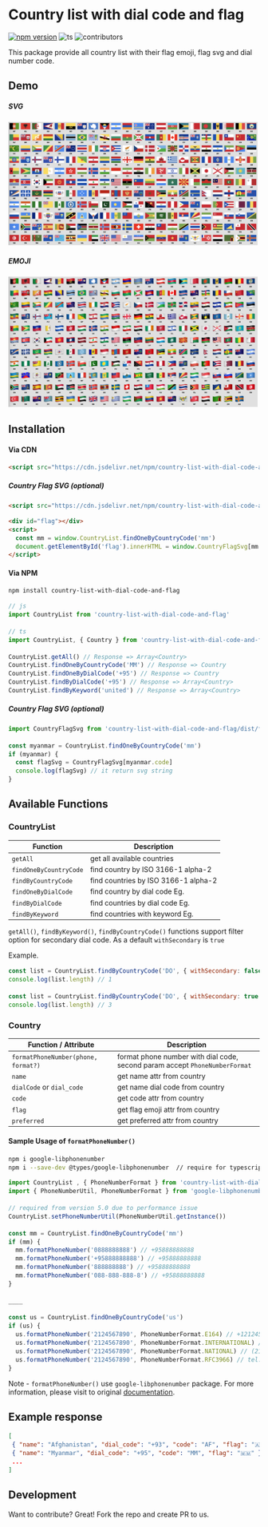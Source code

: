 # Country list with dial code and flag

[![npm version](https://badge.fury.io/js/country-list-with-dial-code-and-flag.svg)](https://badge.fury.io/js/country-list-with-dial-code-and-flag) ![ts](https://badgen.net/badge/Built%20With/TypeScript/blue) ![contributors](https://badgen.net/github/contributors/necessarylion/country-list-with-dial-code-and-flag)

This package provide all country list with their flag emoji, flag svg and dial number code.

## Demo

##### SVG

<img width="500" src="https://raw.githubusercontent.com/necessarylion/country-list-with-dial-code-and-flag/master/demo/svg.png" />

##### EMOJI

<img width="500" src="https://raw.githubusercontent.com/necessarylion/country-list-with-dial-code-and-flag/master/demo/emoji.png" />

## Installation

#### Via CDN

```html
<script src="https://cdn.jsdelivr.net/npm/country-list-with-dial-code-and-flag/dist/main.js"></script>
```

##### Country Flag SVG (optional)

```html
<script src="https://cdn.jsdelivr.net/npm/country-list-with-dial-code-and-flag/dist/country-flag-svg.js"></script>
```

```html
<div id="flag"></div>
<script>
  const mm = window.CountryList.findOneByCountryCode('mm')
  document.getElementById('flag').innerHTML = window.CountryFlagSvg[mm.code]
</script>
```

#### Via NPM

```sh
npm install country-list-with-dial-code-and-flag
```

```js
// js
import CountryList from 'country-list-with-dial-code-and-flag'

// ts
import CountryList, { Country } from 'country-list-with-dial-code-and-flag'

CountryList.getAll() // Response => Array<Country>
CountryList.findOneByCountryCode('MM') // Response => Country
CountryList.findOneByDialCode('+95') // Response => Country
CountryList.findByDialCode('+95') // Response => Array<Country>
CountryList.findByKeyword('united') // Response => Array<Country>
```

##### Country Flag SVG (optional)

```js
import CountryFlagSvg from 'country-list-with-dial-code-and-flag/dist/flag-svg'

const myanmar = CountryList.findOneByCountryCode('mm')
if (myanmar) {
  const flagSvg = CountryFlagSvg[myanmar.code]
  console.log(flagSvg) // it return svg string
}
```

## Available Functions

### CountryList

| Function               | Description                          |
| ---------------------- | ------------------------------------ |
| `getAll`               | get all available countries          |
| `findOneByCountryCode` | find country by ISO 3166-1 alpha-2   |
| `findByCountryCode`    | find countries by ISO 3166-1 alpha-2 |
| `findOneByDialCode`    | find country by dial code Eg.        |
| `findByDialCode`       | find countries by dial code Eg.      |
| `findByKeyword`        | find countries with keyword Eg.      |

`getAll()`, `findByKeyword()`, `findByCountryCode()` functions support filter option for secondary dial code.
As a default `withSecondary` is `true`

Example.

```js
const list = CountryList.findByCountryCode('DO', { withSecondary: false })
console.log(list.length) // 1

const list = CountryList.findByCountryCode('DO', { withSecondary: true })
console.log(list.length) // 3
```

### Country

| Function / Attribute                | Description                                                                 |
| ----------------------------------- | --------------------------------------------------------------------------- |
| `formatPhoneNumber(phone, format?)` | format phone number with dial code, second param accept `PhoneNumberFormat` |
| `name`                              | get name attr from country                                                  |
| `dialCode` or `dial_code`           | get name dial code from country                                             |
| `code`                              | get code attr from country                                                  |
| `flag`                              | get flag emoji attr from country                                            |
| `preferred`                         | get preferred attr from country                                             |

#### Sample Usage of `formatPhoneNumber()`

```bash
npm i google-libphonenumber 
npm i --save-dev @types/google-libphonenumber  // require for typescript
```

```js
import CountryList , { PhoneNumberFormat } from 'country-list-with-dial-code-and-flag'
import { PhoneNumberUtil, PhoneNumberFormat } from 'google-libphonenumber'

// required from version 5.0 due to performance issue
CountryList.setPhoneNumberUtil(PhoneNumberUtil.getInstance()) 

const mm = CountryList.findOneByCountryCode('mm')
if (mm) {
  mm.formatPhoneNumber('0888888888') // +95888888888
  mm.formatPhoneNumber('+95888888888') // +95888888888
  mm.formatPhoneNumber('888888888') // +95888888888
  mm.formatPhoneNumber('088-888-888-8') // +95888888888
}

____

const us = CountryList.findOneByCountryCode('us')
if (us) {
  us.formatPhoneNumber('2124567890', PhoneNumberFormat.E164) // +12124567890
  us.formatPhoneNumber('2124567890', PhoneNumberFormat.INTERNATIONAL) // +1 212-456-7890
  us.formatPhoneNumber('2124567890', PhoneNumberFormat.NATIONAL) // (212) 456-7890
  us.formatPhoneNumber('2124567890', PhoneNumberFormat.RFC3966) // tel:+1-212-456-7890
}

```

Note - `formatPhoneNumber()` use `google-libphonenumber` package. For more information, please visit to original [documentation](https://www.npmjs.com/package/google-libphonenumber).

## Example response

```json
[
 { "name": "Afghanistan", "dial_code": "+93", "code": "AF", "flag": "🇦🇫" },
 { "name": "Myanmar", "dial_code": "+95", "code": "MM", "flag": "🇲🇲" }
 ...
]
```

## Development

Want to contribute? Great!
Fork the repo and create PR to us.
